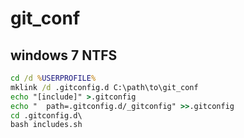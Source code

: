 # git_conf

## windows 7 NTFS

```cmd
cd /d %USERPROFILE%
mklink /d .gitconfig.d C:\path\to\git_conf
echo "[include]" >.gitconfig
echo "	path=.gitconfig.d/_gitconfig" >>.gitconfig
cd .gitconfig.d\
bash includes.sh
```
